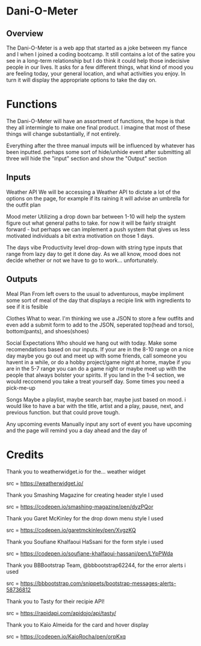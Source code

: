 # Dani-O-Meter

## Overview
The Dani-O-Meter is a web app that started as a joke between my fiance and I when I joined a coding bootcamp. It still contains a lot of the satire you see in a long-term relationship but I do think it could help those indecisive people in our lives. It asks for a few different things, what kind of mood you are feeling today, your general location, and what activities you enjoy. In turn it will display the appropriate options to take the day on.

# Functions
The Dani-O-Meter will have an assortment of functions, the hope is that they all intermingle to make one final product. I imagine that most of these things will change substantially, if not entirely. 

Everything after the three manual imputs will be influenced by whatever has been inputted. perhaps some sort of hide/unhide event after submitting all three will hide the "input" section and show the "Output" section


## Inputs

Weather API
    We will be accessing a Weather API to dictate a lot of the options on the page, for example if its raining it will advise an umbrella for the outfit plan
    
Mood meter
    Utilizing a drop down bar between 1-10 will help the system figure out what general paths to take. for now it will be fairly straight forward - but perhaps we can implement a push system that gives us less motivated individuals a bit extra motivation on those 1 days.

The days vibe
    Productivity level drop-down with string type inputs that range from lazy day to get it done day. As we all know, mood does not decide whether or not we have to go to work... unfortunately.



## Outputs

Meal Plan
    From left overs to the usual to adventurous, maybe impliment some sort of meal of the day that displays a recipie link with ingredients to see if it is fesible 

Clothes
    What to wear. I'm thinking we use a JSON to store a few outfits and even add a submit form to add to the JSON, seperated top(head and torso), bottom(pants), and shoes(shoes)

Social Expectations
    Who should we hang out with today. Make some recomendations based on our inputs. If your are in the 8-10 range on a nice day maybe you go out and meet up with some friends, call someone you havent in a while, or do a hobby project/game night at home, maybe if you are in the 5-7 range you can do a game night or maybe meet up with the people that always bolster your spirits.  If you land in the 1-4 section, we would reccomend you take a treat yourself day. Some times you need a pick-me-up

Songs
    Maybe a playlist, maybe search bar, maybe just based on mood. i would like to have a bar with the title, artist and a play, pause, next, and previous function. but that could prove tough.

Any upcoming events 
    Manually input any sort of event you have upcoming and the page will remind you a day ahead and the day of


# Credits

Thank you to weatherwidget.io for the... weather widget

src = https://weatherwidget.io/

Thank you Smashing Magazine for creating  header style I used

src = https://codepen.io/smashing-magazine/pen/dyzPQor

Thank you Garet McKinley for the drop down menu style I used

src = https://codepen.io/garetmckinley/pen/XvgzKQ

Thank you Soufiane Khalfaoui HaSsani for the form style i used

src = https://codepen.io/soufiane-khalfaoui-hassani/pen/LYpPWda

Thank you BBBootstrap Team, @bbbootstrap62244, for the error alerts i used

src = https://bbbootstrap.com/snippets/bootstrap-messages-alerts-58736812

Thank you to Tasty for their recipie API!

src = https://rapidapi.com/apidojo/api/tasty/

Thank you to Kaio Almeida for the card and hover display

src = https://codepen.io/KaioRocha/pen/orpKxq